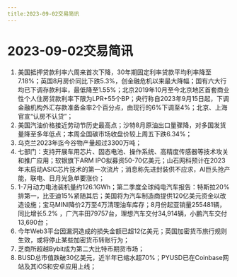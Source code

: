 ```yaml
---
title:2023-09-02交易简讯
---
```

# 2023-09-02交易简讯
1. 美国抵押贷款利率六周来首次下降，30年期固定利率贷款平均利率降至7.18%；英国8月房价同比下跌5.3%，创金融危机以来最大降幅；国有六大行均已下调存款利率，最低降至1.55%；北京2019年10月至今北京地区首套商业性个人住房贷款利率下限为LPR+55个BP；央行称自2023年9月15日起，下调金融机构外汇存款准备金率2个百分点，由现行的6%下调至4%；北京、上海官宣“认房不认贷”；
2. 美国汽油价格接近劳动节历史最高点；沙特8月原油出口量骤降，对多国发货量降至多年低点；本周全国碳市场收盘价较上周五下跌6.34%；
3. 乌克兰2023年迄今谷物产量超过3300万吨；
4. 七部门：支持开展车用芯片、固态电池、操作系统、高精度传感器等技术攻关和推广应用；软银旗下ARM IPO拟募资50-70亿美元；山石网科预计在2023年末启动ASIC芯片技术的第一次流片；消息称先进封装供不应求，AI巨头抢产能，联电、日月光急单要涨价；
5. 1-7月动力电池装机量约126.1GWh；第二季度全球纯电汽车报告：特斯拉20%排第一，比亚迪15%紧随其后；美国将为汽车制造商提供120亿美元资金以改造设施；宝马MINI降价2万至4万清理油车库存；8月份起亚销量255481辆，同比增长5.2% ，广汽丰田79757台，理想汽车交付34,914辆，小鹏汽车交付13,690台；
6. 今年Web3平台因漏洞造成的损失金额已超12亿美元；英国加密货币旅行规则生效，或将停止某些加密货币转账行为；
7. 芝商所超越Bybit成为第二大比特币期货市场；
8. BUSD总市值跌破30亿美元，近半年已缩水超70%；PYUSD已在Coinbase网站及其iOS和安卓应用上线；
